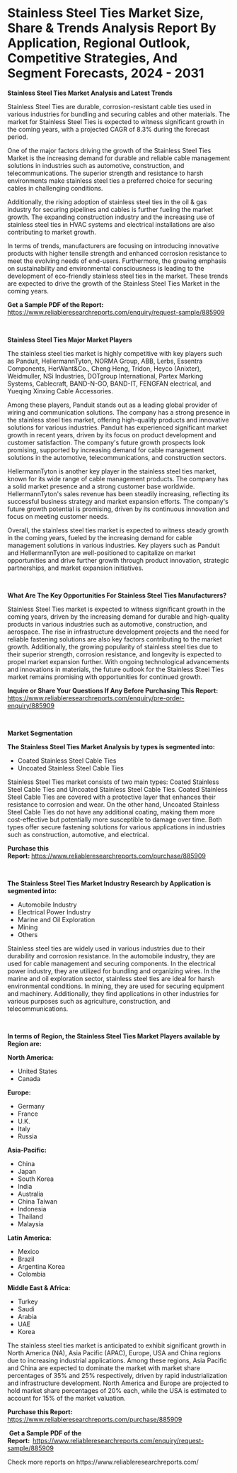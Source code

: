 <p><h1>Stainless Steel Ties Market Size, Share & Trends Analysis Report By Application, Regional Outlook, Competitive Strategies, And Segment Forecasts, 2024 - 2031</h1></p><p><strong>Stainless Steel Ties Market Analysis and Latest Trends</strong></p>
<p><p>Stainless Steel Ties are durable, corrosion-resistant cable ties used in various industries for bundling and securing cables and other materials. The market for Stainless Steel Ties is expected to witness significant growth in the coming years, with a projected CAGR of 8.3% during the forecast period. </p><p>One of the major factors driving the growth of the Stainless Steel Ties Market is the increasing demand for durable and reliable cable management solutions in industries such as automotive, construction, and telecommunications. The superior strength and resistance to harsh environments make stainless steel ties a preferred choice for securing cables in challenging conditions.</p><p>Additionally, the rising adoption of stainless steel ties in the oil & gas industry for securing pipelines and cables is further fueling the market growth. The expanding construction industry and the increasing use of stainless steel ties in HVAC systems and electrical installations are also contributing to market growth.</p><p>In terms of trends, manufacturers are focusing on introducing innovative products with higher tensile strength and enhanced corrosion resistance to meet the evolving needs of end-users. Furthermore, the growing emphasis on sustainability and environmental consciousness is leading to the development of eco-friendly stainless steel ties in the market. These trends are expected to drive the growth of the Stainless Steel Ties Market in the coming years.</p></p>
<p><strong>Get a Sample PDF of the Report:&nbsp;</strong> <a href="https://www.reliableresearchreports.com/enquiry/request-sample/885909">https://www.reliableresearchreports.com/enquiry/request-sample/885909</a></p>
<p>&nbsp;</p>
<p><strong>Stainless Steel Ties Major Market Players</strong></p>
<p><p>The stainless steel ties market is highly competitive with key players such as Panduit, HellermannTyton, NORMA Group, ABB, Lerbs, Essentra Components, HerWant&Co., Cheng Heng, Tridon, Heyco (Anixter), Weidmuller, NSi Industries, DOTgroup International, Partex Marking Systems, Cablecraft, BAND-N-GO, BAND-IT, FENGFAN electrical, and Yueqing Xinxing Cable Accessories.</p><p>Among these players, Panduit stands out as a leading global provider of wiring and communication solutions. The company has a strong presence in the stainless steel ties market, offering high-quality products and innovative solutions for various industries. Panduit has experienced significant market growth in recent years, driven by its focus on product development and customer satisfaction. The company's future growth prospects look promising, supported by increasing demand for cable management solutions in the automotive, telecommunications, and construction sectors.</p><p>HellermannTyton is another key player in the stainless steel ties market, known for its wide range of cable management products. The company has a solid market presence and a strong customer base worldwide. HellermannTyton's sales revenue has been steadily increasing, reflecting its successful business strategy and market expansion efforts. The company's future growth potential is promising, driven by its continuous innovation and focus on meeting customer needs.</p><p>Overall, the stainless steel ties market is expected to witness steady growth in the coming years, fueled by the increasing demand for cable management solutions in various industries. Key players such as Panduit and HellermannTyton are well-positioned to capitalize on market opportunities and drive further growth through product innovation, strategic partnerships, and market expansion initiatives.</p></p>
<p>&nbsp;</p>
<p><strong>What Are The Key Opportunities For Stainless Steel Ties Manufacturers?</strong></p>
<p><p>Stainless Steel Ties market is expected to witness significant growth in the coming years, driven by the increasing demand for durable and high-quality products in various industries such as automotive, construction, and aerospace. The rise in infrastructure development projects and the need for reliable fastening solutions are also key factors contributing to the market growth. Additionally, the growing popularity of stainless steel ties due to their superior strength, corrosion resistance, and longevity is expected to propel market expansion further. With ongoing technological advancements and innovations in materials, the future outlook for the Stainless Steel Ties market remains promising with opportunities for continued growth.</p></p>
<p><strong>Inquire or Share Your Questions If Any Before Purchasing This Report:</strong> <a href="https://www.reliableresearchreports.com/enquiry/pre-order-enquiry/885909">https://www.reliableresearchreports.com/enquiry/pre-order-enquiry/885909</a></p>
<p>&nbsp;</p>
<p><strong>Market Segmentation</strong></p>
<p><strong>The Stainless Steel Ties Market Analysis by types is segmented into:</strong></p>
<p><ul><li>Coated Stainless Steel Cable Ties</li><li>Uncoated Stainless Steel Cable Ties</li></ul></p>
<p><p>Stainless Steel Ties market consists of two main types: Coated Stainless Steel Cable Ties and Uncoated Stainless Steel Cable Ties. Coated Stainless Steel Cable Ties are covered with a protective layer that enhances their resistance to corrosion and wear. On the other hand, Uncoated Stainless Steel Cable Ties do not have any additional coating, making them more cost-effective but potentially more susceptible to damage over time. Both types offer secure fastening solutions for various applications in industries such as construction, automotive, and electrical.</p></p>
<p><strong>Purchase this Report:&nbsp;</strong><a href="https://www.reliableresearchreports.com/purchase/885909">https://www.reliableresearchreports.com/purchase/885909</a></p>
<p>&nbsp;</p>
<p><strong>The Stainless Steel Ties Market Industry Research by Application is segmented into:</strong></p>
<p><ul><li>Automobile Industry</li><li>Electrical Power Industry</li><li>Marine and Oil Exploration</li><li>Mining</li><li>Others</li></ul></p>
<p><p>Stainless steel ties are widely used in various industries due to their durability and corrosion resistance. In the automobile industry, they are used for cable management and securing components. In the electrical power industry, they are utilized for bundling and organizing wires. In the marine and oil exploration sector, stainless steel ties are ideal for harsh environmental conditions. In mining, they are used for securing equipment and machinery. Additionally, they find applications in other industries for various purposes such as agriculture, construction, and telecommunications.</p></p>
<p>&nbsp;</p>
<p><strong>In terms of Region, the Stainless Steel Ties Market Players available by Region are:</strong></p>
<p>
    <p> <strong> North America: </strong>
        <ul>
            <li>United States</li>
            <li>Canada</li>
        </ul>
        </p> 
    <p> <strong> Europe: </strong>
        <ul>
            <li>Germany</li>
            <li>France</li>
            <li>U.K.</li>
            <li>Italy</li>
            <li>Russia</li>
        </ul>
        </p> 
    <p> <strong> Asia-Pacific: </strong>
        <ul>
            <li>China</li>
            <li>Japan</li>
            <li>South Korea</li>
            <li>India</li>
            <li>Australia</li>
            <li>China Taiwan</li>
            <li>Indonesia</li>
            <li>Thailand</li>
            <li>Malaysia</li>
        </ul>
        </p> 
    <p> <strong> Latin America: </strong>
        <ul>
            <li>Mexico</li>
            <li>Brazil</li>
            <li>Argentina Korea</li>
            <li>Colombia</li>
        </ul>
        </p> 
    <p> <strong> Middle East & Africa: </strong>
        <ul>
            <li>Turkey</li>
            <li>Saudi</li>
            <li>Arabia</li>
            <li>UAE</li>
            <li>Korea</li>
        </ul>
    </p>
    </p>
<p><p>The stainless steel ties market is anticipated to exhibit significant growth in North America (NA), Asia Pacific (APAC), Europe, USA and China regions due to increasing industrial applications. Among these regions, Asia Pacific and China are expected to dominate the market with market share percentages of 35% and 25% respectively, driven by rapid industrialization and infrastructure development. North America and Europe are projected to hold market share percentages of 20% each, while the USA is estimated to account for 15% of the market valuation.</p></p>
<p><strong>Purchase this Report: </strong><a href="https://www.reliableresearchreports.com/purchase/885909">https://www.reliableresearchreports.com/purchase/885909</a></p>
<p>&nbsp;<strong>Get a Sample PDF of the Report:&nbsp;&nbsp;</strong><a href="https://www.reliableresearchreports.com/enquiry/request-sample/885909">https://www.reliableresearchreports.com/enquiry/request-sample/885909</a></p>
<p><strong></strong></p>
<p>Check more reports on https://www.reliableresearchreports.com/</p>